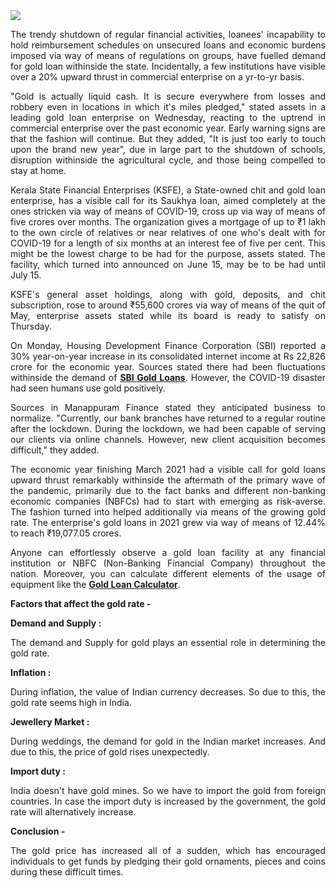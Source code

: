 
<img src="https://www.indusind.com/iblogs/wp-content/uploads/Personal-Loan-Or-Gold-Loan-%E2%80%93-How-To-Choose-Between-The-Two.jpg">
<p align="justify">The trendy shutdown of regular financial activities, loanees' incapability to hold reimbursement schedules on unsecured loans and economic burdens imposed via way of means of regulations on groups, have fuelled demand for gold loan withinside the state. Incidentally, a few institutions have visible over a 20% upward thrust in commercial enterprise on a yr-to-yr basis.</p>

<p align="justify">"Gold is actually liquid cash. It is secure everywhere from losses and robbery even in locations in which it's miles pledged," stated assets in a leading gold loan enterprise on Wednesday, reacting to the uptrend in commercial enterprise over the past economic year. Early warning signs are that the fashion will continue. But they added, "It is just too early to touch upon the brand new year", due in large part to the shutdown of schools, disruption withinside the agricultural cycle, and those being compelled to stay at home.</p>

<p align="justify">Kerala State Financial Enterprises (KSFE), a State-owned chit and gold loan enterprise, has a visible call for its Saukhya loan, aimed completely at the ones stricken via way of means of COVID-19, cross up via way of means of five crores over months. The organization gives a mortgage of up to ₹1 lakh to the own circle of relatives or near relatives of one who's dealt with for COVID-19 for a length of six months at an interest fee of five per cent. This might be the lowest charge to be had for the purpose, assets stated. The facility, which turned into announced on June 15, may be to be had until July 15.</p>
</p>
<p align="justify">KSFE's general asset holdings, along with gold, deposits, and chit subscription, rose to around ₹55,600 crores via way of means of the quit of May, enterprise assets stated while its board is ready to satisfy on Thursday.</p>

<p align="justify">On Monday, Housing Development Finance Corporation (SBI) reported a 30% year-on-year increase in its consolidated internet income at Rs 22,826 crore for the economic year. Sources stated there had been fluctuations withinside the demand of <b><a href="https://www.dialabank.com/gold-loan/sbi-gold-loan/">SBI Gold Loans</a></b>. However, the COVID-19 disaster had seen humans use gold positively.</p>

<p align="justify">Sources in Manappuram Finance stated they anticipated business to normalize. "Currently, our bank branches have returned to a regular routine after the lockdown. During the lockdown, we had been capable of serving our clients via online channels. However, new client acquisition becomes difficult," they added.</p>

<p align="justify">The economic year finishing March 2021 had a visible call for gold loans upward thrust remarkably withinside the aftermath of the primary wave of the pandemic, primarily due to the fact banks and different non-banking economic companies (NBFCs) had to start with emerging as risk-averse. The fashion turned into helped additionally via means of the growing gold rate. The enterprise's gold loans in 2021 grew via way of means of 12.44% to reach ₹19,077.05 crores.</p>

<p align="justify">Anyone can effortlessly observe a gold loan facility at any financial institution or NBFC (Non-Banking Financial Company) throughout the nation. Moreover, you can calculate different elements of the usage of equipment like the <b><a href="https://www.dialabank.com/gold-loan/gold-loan-calculator/">Gold Loan Calculator</a></b>.</p>

<p align="justify"><b>Factors that affect the gold rate -</p></b>

<p align="justify"><b>Demand and Supply :</p></b>
<p align="justify">The demand and Supply for gold plays an essential role in determining the gold rate. </p>

<p align="justify"><b>Inflation :</p></b>
<p align="justify">During inflation, the value of Indian currency decreases. So due to this, the gold rate seems high in India. </p>

<p align="justify"><b>Jewellery Market :</p></b>
<p align="justify">During weddings, the demand for gold in the Indian market increases. And due to this, the price of gold rises unexpectedly. </p>

<p align="justify"><b>Import duty :</p></b>
<p align="justify">India doesn't have gold mines. So we have to import the gold from foreign countries. In case the import duty is increased by the government, the gold rate will alternatively increase. </p>

<p align="justify"><b>Conclusion -</p></b>

<p align="justify">The gold price has increased all of a sudden, which has encouraged individuals to get funds by pledging their gold ornaments, pieces and coins during these difficult times. </p>
